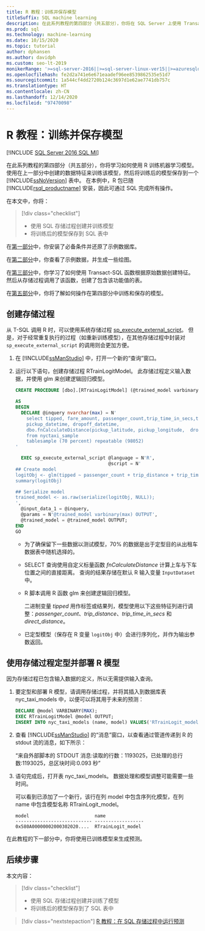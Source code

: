 ```yaml
---
title: R 教程：训练并保存模型
titleSuffix: SQL machine learning
description: 在此系列教程的第四部分（共五部分），你将在 SQL Server 上使用 Transact-SQL，采用 R 和 SQL 机器学习来训练并保存模型。
ms.prod: sql
ms.technology: machine-learning
ms.date: 10/15/2020
ms.topic: tutorial
author: dphansen
ms.author: davidph
ms.custom: seo-lt-2019
monikerRange: '>=sql-server-2016||>=sql-server-linux-ver15||>=azuresqldb-mi-current'
ms.openlocfilehash: fe2d2a741e6e671eaadef96ee8539862535e51d7
ms.sourcegitcommit: 1a544cf4dd2720b124c3697d1e62ae7741db757c
ms.translationtype: HT
ms.contentlocale: zh-CN
ms.lasthandoff: 12/14/2020
ms.locfileid: "97470098"
---
```

# <a name="r-tutorial-train-and-save-model"></a>R 教程：训练并保存模型
[!INCLUDE [SQL Server 2016 SQL MI](../../includes/applies-to-version/sqlserver2016-asdbmi.md)]

在此系列教程的第四部分（共五部分），你将学习如何使用 R 训练机器学习模型。使用在上一部分中创建的数据特征来训练该模型，然后将训练后的模型保存到一个 [!INCLUDE[ssNoVersion](../../includes/ssnoversion-md.md)] 表中。 在本例中，R 包已随 [!INCLUDE[rsql_productname](../../includes/rsql-productname-md.md)] 安装，因此可通过 SQL 完成所有操作。

在本文中，你将：

> [!div class="checklist"]
> + 使用 SQL 存储过程创建并训练模型
> + 将训练后的模型保存到 SQL 表中

在[第一部分](r-taxi-classification-introduction.md)中，你安装了必备条件并还原了示例数据库。

在[第二部分](r-taxi-classification-explore-data.md)中，你查看了示例数据，并生成一些绘图。

在[第三部分](r-taxi-classification-create-features.md)中，你学习了如何使用 Transact-SQL 函数根据原始数据创建特征。 然后从存储过程调用了该函数，创建了包含该功能值的表。

在[第五部分](r-taxi-classification-deploy-model.md)中，你将了解如何操作在第四部分中训练和保存的模型。

## <a name="create-the-stored-procedure"></a>创建存储过程

从 T-SQL 调用 R 时，可以使用系统存储过程 [sp_execute_external_script](../../relational-databases/system-stored-procedures/sp-execute-external-script-transact-sql.md)。 但是，对于经常重复执行的过程（如重新训练模型），在其他存储过程中封装对 `sp_execute_external_script` 的调用则会更加方便。

1. 在 [!INCLUDE[ssManStudio](../../includes/ssmanstudio-md.md)] 中，打开一个新的“查询”窗口。

2. 运行以下语句，创建存储过程 RTrainLogitModel。 此存储过程定义输入数据，并使用 glm 来创建逻辑回归模型。

   ```sql
   CREATE PROCEDURE [dbo].[RTrainLogitModel] (@trained_model varbinary(max) OUTPUT)
   
   AS
   BEGIN
     DECLARE @inquery nvarchar(max) = N'
       select tipped, fare_amount, passenger_count,trip_time_in_secs,trip_distance,
       pickup_datetime, dropoff_datetime,
       dbo.fnCalculateDistance(pickup_latitude, pickup_longitude,  dropoff_latitude, dropoff_longitude) as direct_distance
       from nyctaxi_sample
       tablesample (70 percent) repeatable (98052)
   '
   
     EXEC sp_execute_external_script @language = N'R',
                                     @script = N'
   ## Create model
   logitObj <- glm(tipped ~ passenger_count + trip_distance + trip_time_in_secs + direct_distance, data = InputDataSet, family = binomial)
   summary(logitObj)
   
   ## Serialize model 
   trained_model <- as.raw(serialize(logitObj, NULL));
   ',
     @input_data_1 = @inquery,
     @params = N'@trained_model varbinary(max) OUTPUT',
     @trained_model = @trained_model OUTPUT; 
   END
   GO
   ```

   + 为了确保留下一些数据以测试模型，70% 的数据是出于定型目的从出租车数据表中随机选择的。

   + SELECT 查询使用自定义标量函数 *fnCalculateDistance* 计算上车与下车位置之间的直接距离。 查询的结果存储在默认 R 输入变量 `InputDataset` 中。
  
   + R 脚本调用 R 函数 glm 来创建逻辑回归模型。
  
     二进制变量 _tipped_ 用作标签或结果列，模型使用以下这些特征列进行调整：_passenger_count_、_trip_distance_、_trip_time_in_secs_ 和 _direct_distance_。
  
   + 已定型模型（保存在 R 变量 `logitObj` 中）会进行序列化，并作为输出参数返回。

## <a name="train-and-deploy-the-r-model-using-the-stored-procedure"></a>使用存储过程定型并部署 R 模型

因为存储过程已包含输入数据的定义，所以无需提供输入查询。

1. 要定型和部署 R 模型，请调用存储过程，并将其插入到数据库表 nyc_taxi_models 中，以便可以将其用于未来的预测：

   ```sql
   DECLARE @model VARBINARY(MAX);
   EXEC RTrainLogitModel @model OUTPUT;
   INSERT INTO nyc_taxi_models (name, model) VALUES('RTrainLogit_model', @model);
   ```

2. 查看 [!INCLUDE[ssManStudio](../../includes/ssmanstudio-md.md)] 的“消息”窗口，以查看通过管道传递到 R 的 stdout 流的消息，如下所示： 

   “来自外部脚本的 STDOUT 消息:读取的行数：1193025，已处理的总行数:1193025，总区块时间:0.093 秒”

3. 语句完成后，打开表 nyc_taxi_models。 数据处理和模型调整可能需要一些时间。

   可以看到已添加了一个新行，该行在列 model 中包含序列化模型，在列 name 中包含模型名称 RTrainLogit_model。

   ```text
   model                        name
   ---------------------------- ------------------
   0x580A00000002000302020....  RTrainLogit_model
   ```

在此教程的下一部分中，你将使用已训练模型来生成预测。

## <a name="next-steps"></a>后续步骤

本文内容：

> [!div class="checklist"]
> + 使用 SQL 存储过程创建并训练了模型
> + 将训练后的模型保存到了 SQL 表中

> [!div class="nextstepaction"]
> [R 教程：在 SQL 存储过程中运行预测](r-taxi-classification-deploy-model.md)
